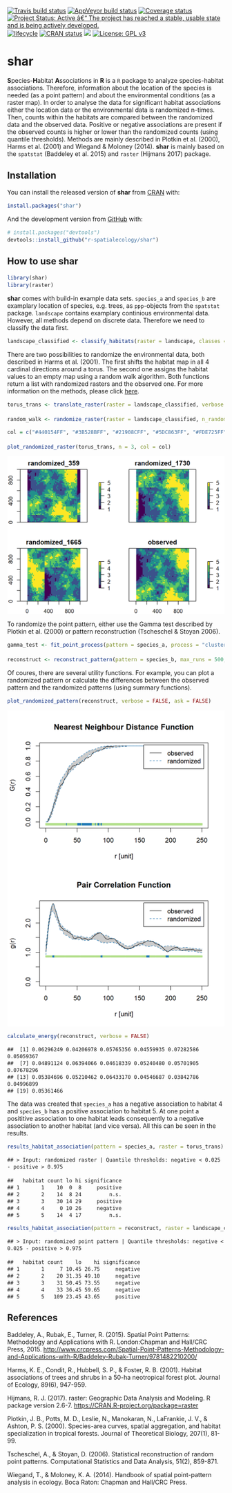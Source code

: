 
<!-- README.md is generated from README.Rmd. Please edit that file -->

[![Travis build
status](https://travis-ci.org/r-spatialecology/shar.svg?branch=master)](https://travis-ci.org/r-spatialecology/shar)
[![AppVeyor build
status](https://ci.appveyor.com/api/projects/status/08hgwkr82pqb6ykq/branch/master?svg=true)](https://ci.appveyor.com/project/mhesselbarth/shar/branch/master)
[![Coverage
status](https://codecov.io/gh/r-spatialecology/shar/branch/master/graph/badge.svg)](https://codecov.io/gh/r-spatialecology/shar?branch=master)
[![Project Status: Active â€“ The project has reached a stable, usable
state and is being actively
developed.](https://www.repostatus.org/badges/latest/active.svg)](https://www.repostatus.org/#active)
[![lifecycle](https://img.shields.io/badge/lifecycle-maturing-blue.svg)](https://www.tidyverse.org/lifecycle/#maturing)
[![CRAN
status](https://www.r-pkg.org/badges/version/shar)](https://cran.r-project.org/package=shar)
[![](http://cranlogs.r-pkg.org/badges/grand-total/shar)](http://cran.rstudio.com/web/packages/shar/index.html)
[![License: GPL
v3](https://img.shields.io/badge/License-GPLv3-blue.svg)](https://www.gnu.org/licenses/gpl-3.0)

# shar

**S**pecies-**H**abitat **A**ssociations in **R** is a `R` package to
analyze species-habitat associations. Therefore, information about the
location of the species is needed (as a point pattern) and about the
environmental conditions (as a raster map). In order to analyse the data
for significant habitat associations either the location data or the
environmental data is randomized n-times. Then, counts within the
habitats are compared between the randomized data and the observed data.
Positive or negative associations are present if the observed counts is
higher or lower than the randomized counts (using quantile thresholds).
Methods are mainly described in Plotkin et al. (2000), Harms et
al. (2001) and Wiegand & Moloney (2014). **shar** is mainly based on
the `spatstat` (Baddeley et al. 2015) and `raster` (Hijmans 2017)
package.

## Installation

You can install the released version of **shar** from
[CRAN](https://cran.r-project.org/web/packages/shar/index.html) with:

``` r
install.packages("shar")
```

And the development version from
[GitHub](https://github.com/r-spatialecology/shar) with:

``` r
# install.packages("devtools")
devtools::install_github("r-spatialecology/shar")
```

## How to use shar

``` r
library(shar)
library(raster)
```

**shar** comes with build-in example data sets. `species_a` and
`species_b` are examplary location of species, e.g. trees, as
`ppp`-objects from the `spatstat` package. `landscape` contains
examplary continious environmental data. However, all methods depend on
discrete data. Therefore we need to classify the data first.

``` r
landscape_classified <- classify_habitats(raster = landscape, classes = 5)
```

There are two possibilities to randomize the environmental data, both
described in Harms et al. (2001). The first shifts the habitat map in
all 4 cardinal directions around a torus. The second one assigns the
habitat values to an empty map using a random walk algorithm. Both
functions return a list with randomized rasters and the observed one.
For more information on the methods, please click
[here](https://r-spatialecology.github.io/shar/articles/background.html).

``` r
torus_trans <- translate_raster(raster = landscape_classified, verbose = FALSE)

random_walk <- randomize_raster(raster = landscape_classified, n_random = 19, verbose = FALSE)
```

``` r
col = c("#440154FF", "#3B528BFF", "#21908CFF", "#5DC863FF", "#FDE725FF")

plot_randomized_raster(torus_trans, n = 3, col = col)
```

<img src="man/figures/README-plot_habitat-random-1.png" style="display: block; margin: auto;" />

To randomize the point pattern, either use the Gamma test described by
Plotkin et al. (2000) or pattern reconstruction (Tscheschel & Stoyan
2006).

``` r
gamma_test <- fit_point_process(pattern = species_a, process = "cluster", n_random = 19, verbose = FALSE)

reconstruct <- reconstruct_pattern(pattern = species_b, max_runs = 500, n_random = 19, verbose = FALSE) # takes some time
```

Of coures, there are several utility functions. For example, you can
plot a randomized pattern or calculate the differences between the
observed pattern and the randomized patterns (using summary functions).

``` r
plot_randomized_pattern(reconstruct, verbose = FALSE, ask = FALSE)
```

<img src="man/figures/README-plot-random_pattern-1.png" style="display: block; margin: auto;" /><img src="man/figures/README-plot-random_pattern-2.png" style="display: block; margin: auto;" />

``` r
calculate_energy(reconstruct, verbose = FALSE)
```

    ##  [1] 0.06296249 0.04206978 0.05765356 0.04559935 0.07282586 0.05059367
    ##  [7] 0.04891124 0.06394066 0.04618339 0.05240480 0.05701905 0.07678296
    ## [13] 0.05384696 0.05210462 0.06433170 0.04546687 0.03842786 0.04996899
    ## [19] 0.05361466

The data was created that `species_a` has a negative association to
habitat 4 and `species_b` has a positive association to habitat 5. At
one point a posititive association to one habitat leads consequently to
a negative association to another habitat (and vice versa). All this can
be seen in the results.

``` r
results_habitat_association(pattern = species_a, raster = torus_trans)
```

    ## > Input: randomized raster | Quantile thresholds: negative < 0.025 - positive > 0.975

    ##   habitat count lo hi significance
    ## 1       1    10  0  8     positive
    ## 2       2    14  8 24         n.s.
    ## 3       3    30 14 29     positive
    ## 4       4     0 10 26     negative
    ## 5       5    14  4 17         n.s.

``` r
results_habitat_association(pattern = reconstruct, raster = landscape_classified)
```

    ## > Input: randomized point pattern | Quantile thresholds: negative < 0.025 - positive > 0.975

    ##   habitat count    lo    hi significance
    ## 1       1     7 10.45 26.75     negative
    ## 2       2    20 31.35 49.10     negative
    ## 3       3    31 50.45 73.55     negative
    ## 4       4    33 36.45 59.65     negative
    ## 5       5   109 23.45 43.65     positive

## References

Baddeley, A., Rubak, E., Turner, R. (2015). Spatial Point Patterns:
Methodology and Applications with R. London:Chapman and Hall/CRC Press,
2015.
<http://www.crcpress.com/Spatial-Point-Patterns-Methodology-and-Applications-with-R/Baddeley-Rubak-Turner/9781482210200/>

Harms, K. E., Condit, R., Hubbell, S. P., & Foster, R. B. (2001).
Habitat associations of trees and shrubs in a 50-ha neotropical forest
plot. Journal of Ecology, 89(6), 947-959.

Hijmans, R. J. (2017). raster: Geographic Data Analysis and Modeling. R
package version 2.6-7. <https://CRAN.R-project.org/package=raster>

Plotkin, J. B., Potts, M. D., Leslie, N., Manokaran, N., LaFrankie, J.
V., & Ashton, P. S. (2000). Species-area curves, spatial aggregation,
and habitat specialization in tropical forests. Journal of Theoretical
Biology, 207(1), 81-99.

Tscheschel, A., & Stoyan, D. (2006). Statistical reconstruction of
random point patterns. Computational Statistics and Data Analysis,
51(2), 859-871.

Wiegand, T., & Moloney, K. A. (2014). Handbook of spatial point-pattern
analysis in ecology. Boca Raton: Chapman and Hall/CRC Press.
